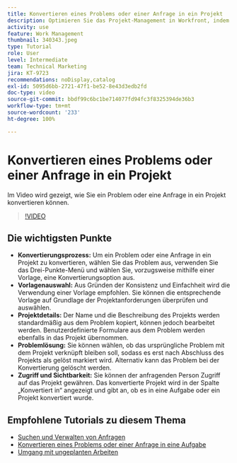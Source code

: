 ```yaml
---
title: Konvertieren eines Problems oder einer Anfrage in ein Projekt
description: Optimieren Sie das Projekt-Management in Workfront, indem Sie Probleme mit Vorlagen in Projekte konvertieren, Projektdetails anpassen, Optionen zur Problemlösung verwalten und Sichtbarkeit sowie Zugriff für nahtlose Workflows sicherstellen.
activity: use
feature: Work Management
thumbnail: 340343.jpeg
type: Tutorial
role: User
level: Intermediate
team: Technical Marketing
jira: KT-9723
recommendations: noDisplay,catalog
exl-id: 5095d6bb-2721-47f1-be52-8e43d3edb2fd
doc-type: video
source-git-commit: bbdf99c6bc1be714077fd94fc3f8325394de36b3
workflow-type: tm+mt
source-wordcount: '233'
ht-degree: 100%

---
```


# Konvertieren eines Problems oder einer Anfrage in ein Projekt

Im Video wird gezeigt, wie Sie ein Problem oder eine Anfrage in ein Projekt konvertieren können.

>[!VIDEO](https://video.tv.adobe.com/v/340343/?quality=12&learn=on&enablevpops=1)

## Die wichtigsten Punkte

* **Konvertierungsprozess:** Um ein Problem oder eine Anfrage in ein Projekt zu konvertieren, wählen Sie das Problem aus, verwenden Sie das Drei-Punkte-Menü und wählen Sie, vorzugsweise mithilfe einer Vorlage, eine Konvertierungsoption aus.
* **Vorlagenauswahl:** Aus Gründen der Konsistenz und Einfachheit wird die Verwendung einer Vorlage empfohlen. Sie können die entsprechende Vorlage auf Grundlage der Projektanforderungen überprüfen und auswählen.
* **Projektdetails:** Der Name und die Beschreibung des Projekts werden standardmäßig aus dem Problem kopiert, können jedoch bearbeitet werden. Benutzerdefinierte Formulare aus dem Problem werden ebenfalls in das Projekt übernommen. 
* **Problemlösung:** Sie können wählen, ob das ursprüngliche Problem mit dem Projekt verknüpft bleiben soll, sodass es erst nach Abschluss des Projekts als gelöst markiert wird. Alternativ kann das Problem bei der Konvertierung gelöscht werden. 
* **Zugriff und Sichtbarkeit:** Sie können der anfragenden Person Zugriff auf das Projekt gewähren. Das konvertierte Projekt wird in der Spalte „Konvertiert in“ angezeigt und gibt an, ob es in eine Aufgabe oder ein Projekt konvertiert wurde. 


## Empfohlene Tutorials zu diesem Thema

* [Suchen und Verwalten von Anfragen](/help/manage-work/issues-requests/find-requests.md)
* [Konvertieren eines Problems oder einer Anfrage in eine Aufgabe](/help/manage-work/issues-requests/convert-issues-to-other-work-items.md)
* [Umgang mit ungeplanten Arbeiten](/help/manage-work/issues-requests/handle-unplanned-work.md)

